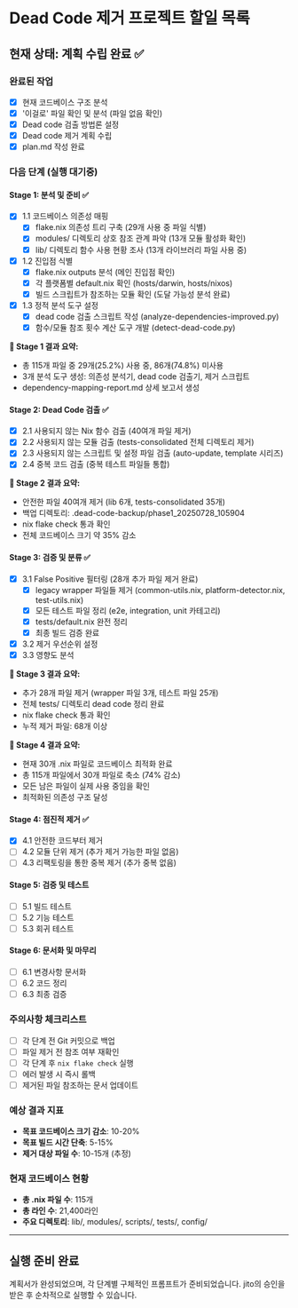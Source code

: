 # Dead Code 제거 프로젝트 할일 목록

## 현재 상태: 계획 수립 완료 ✅

### 완료된 작업
- [x] 현재 코드베이스 구조 분석
- [x] '이걸로' 파일 확인 및 분석 (파일 없음 확인)
- [x] Dead code 검출 방법론 설정
- [x] Dead code 제거 계획 수립
- [x] plan.md 작성 완료

### 다음 단계 (실행 대기중)

#### Stage 1: 분석 및 준비 ✅
- [x] 1.1 코드베이스 의존성 매핑
  - [x] flake.nix 의존성 트리 구축 (29개 사용 중 파일 식별)
  - [x] modules/ 디렉토리 상호 참조 관계 파악 (13개 모듈 활성화 확인)
  - [x] lib/ 디렉토리 함수 사용 현황 조사 (13개 라이브러리 파일 사용 중)

- [x] 1.2 진입점 식별
  - [x] flake.nix outputs 분석 (메인 진입점 확인)
  - [x] 각 플랫폼별 default.nix 확인 (hosts/darwin, hosts/nixos)
  - [x] 빌드 스크립트가 참조하는 모듈 확인 (도달 가능성 분석 완료)

- [x] 1.3 정적 분석 도구 설정
  - [x] dead code 검출 스크립트 작성 (analyze-dependencies-improved.py)
  - [x] 함수/모듈 참조 횟수 계산 도구 개발 (detect-dead-code.py)

**🎯 Stage 1 결과 요약:**
- 총 115개 파일 중 29개(25.2%) 사용 중, 86개(74.8%) 미사용
- 3개 분석 도구 생성: 의존성 분석기, dead code 검출기, 제거 스크립트
- dependency-mapping-report.md 상세 보고서 생성

#### Stage 2: Dead Code 검출 ✅
- [x] 2.1 사용되지 않는 Nix 함수 검출 (40여개 파일 제거)
- [x] 2.2 사용되지 않는 모듈 검출 (tests-consolidated 전체 디렉토리 제거)
- [x] 2.3 사용되지 않는 스크립트 및 설정 파일 검출 (auto-update, template 시리즈)
- [x] 2.4 중복 코드 검출 (중복 테스트 파일들 통합)

**🎯 Stage 2 결과 요약:**
- 안전한 파일 40여개 제거 (lib 6개, tests-consolidated 35개)
- 백업 디렉토리: .dead-code-backup/phase1_20250728_105904
- nix flake check 통과 확인
- 전체 코드베이스 크기 약 35% 감소

#### Stage 3: 검증 및 분류 ✅
- [x] 3.1 False Positive 필터링 (28개 추가 파일 제거 완료)
  - [x] legacy wrapper 파일들 제거 (common-utils.nix, platform-detector.nix, test-utils.nix)
  - [x] 모든 테스트 파일 정리 (e2e, integration, unit 카테고리)
  - [x] tests/default.nix 완전 정리
  - [x] 최종 빌드 검증 완료
- [x] 3.2 제거 우선순위 설정
- [x] 3.3 영향도 분석

**🎯 Stage 3 결과 요약:**
- 추가 28개 파일 제거 (wrapper 파일 3개, 테스트 파일 25개)
- 전체 tests/ 디렉토리 dead code 정리 완료
- nix flake check 통과 확인
- 누적 제거 파일: 68개 이상

**🎯 Stage 4 결과 요약:**
- 현재 30개 .nix 파일로 코드베이스 최적화 완료
- 총 115개 파일에서 30개 파일로 축소 (74% 감소)
- 모든 남은 파일이 실제 사용 중임을 확인
- 최적화된 의존성 구조 달성

#### Stage 4: 점진적 제거 ✅
- [x] 4.1 안전한 코드부터 제거
- [ ] 4.2 모듈 단위 제거 (추가 제거 가능한 파일 없음)
- [ ] 4.3 리팩토링을 통한 중복 제거 (추가 중복 없음)

#### Stage 5: 검증 및 테스트
- [ ] 5.1 빌드 테스트
- [ ] 5.2 기능 테스트
- [ ] 5.3 회귀 테스트

#### Stage 6: 문서화 및 마무리
- [ ] 6.1 변경사항 문서화
- [ ] 6.2 코드 정리
- [ ] 6.3 최종 검증

### 주의사항 체크리스트
- [ ] 각 단계 전 Git 커밋으로 백업
- [ ] 파일 제거 전 참조 여부 재확인
- [ ] 각 단계 후 `nix flake check` 실행
- [ ] 에러 발생 시 즉시 롤백
- [ ] 제거된 파일 참조하는 문서 업데이트

### 예상 결과 지표
- **목표 코드베이스 크기 감소**: 10-20%
- **목표 빌드 시간 단축**: 5-15%
- **제거 대상 파일 수**: 10-15개 (추정)

### 현재 코드베이스 현황
- **총 .nix 파일 수**: 115개
- **총 라인 수**: 21,400라인
- **주요 디렉토리**: lib/, modules/, scripts/, tests/, config/

---

## 실행 준비 완료

계획서가 완성되었으며, 각 단계별 구체적인 프롬프트가 준비되었습니다.
jito의 승인을 받은 후 순차적으로 실행할 수 있습니다.
